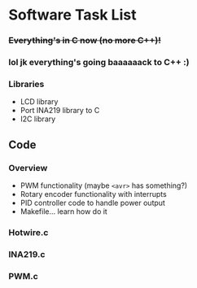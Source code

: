 # Software Task List

### ~~Everything's in C now (no more C++)!~~
### lol jk everything's going baaaaaack to C++ :)

### Libraries
* LCD library
* Port INA219 library to C
* I2C library

## Code
### Overview
* PWM functionality (maybe `<avr>` has something?)
* Rotary encoder functionality with interrupts
* PID controller code to handle power output
* Makefile... learn how do it

### Hotwire.c
### INA219.c
### PWM.c
